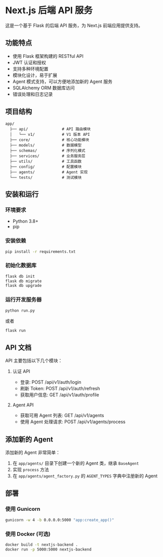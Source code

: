 # Next.js 后端 API 服务

这是一个基于 Flask 的后端 API 服务，为 Next.js 前端应用提供支持。

## 功能特点

- 使用 Flask 框架构建的 RESTful API
- JWT 认证和授权
- 支持多种环境配置
- 模块化设计，易于扩展
- Agent 模式支持，可以方便地添加新的 Agent 服务
- SQLAlchemy ORM 数据库访问
- 错误处理和日志记录

## 项目结构

```
app/
  ├── api/               # API 路由模块
  │   └── v1/            # V1 版本 API
  ├── core/              # 核心功能模块
  ├── models/            # 数据模型
  ├── schemas/           # 序列化模式
  ├── services/          # 业务服务层
  ├── utils/             # 工具函数
  ├── config/            # 配置模块
  ├── agents/            # Agent 实现
  └── tests/             # 测试模块
```

## 安装和运行

### 环境要求

- Python 3.8+
- pip

### 安装依赖

```bash
pip install -r requirements.txt
```

### 初始化数据库

```bash
flask db init
flask db migrate
flask db upgrade
```

### 运行开发服务器

```bash
python run.py
```

或者

```bash
flask run
```

## API 文档

API 主要包括以下几个模块：

1. 认证 API
   - 登录: POST /api/v1/auth/login
   - 刷新 Token: POST /api/v1/auth/refresh
   - 获取用户信息: GET /api/v1/auth/profile

2. Agent API
   - 获取可用 Agent 列表: GET /api/v1/agents
   - 使用 Agent 处理请求: POST /api/v1/agents/process

## 添加新的 Agent

添加新的 Agent 非常简单：

1. 在 `app/agents/` 目录下创建一个新的 Agent 类，继承 `BaseAgent`
2. 实现 `process` 方法
3. 在 `app/agents/agent_factory.py` 的 `AGENT_TYPES` 字典中注册新的 Agent

## 部署

### 使用 Gunicorn

```bash
gunicorn -w 4 -b 0.0.0.0:5000 "app:create_app()"
```

### 使用 Docker (可选)

```bash
docker build -t nextjs-backend .
docker run -p 5000:5000 nextjs-backend
``` 